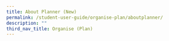 ```yaml
---
title: About Planner (New)
permalink: /student-user-guide/organise-plan/aboutplanner/
description: ""
third_nav_title: Organise (Plan)
---
```

